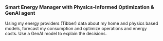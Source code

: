 ### Smart Energy Manager with Physics-Informed Optimization & GenAI agent


Using my energy providers (Tibber)  data about my home and physics based models, forecast my consumption 
and optimize operations and energy costs. Use a GenAI model to explain the decisions. 

